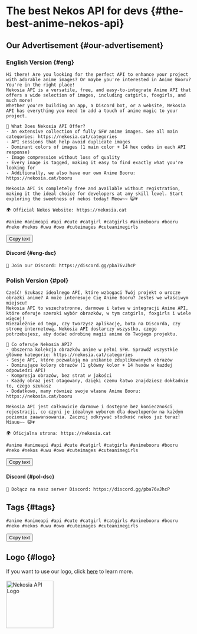 [//]: # (Title: Free and Versatile Anime API with Adorable Images)
[//]: # (Desc: Discover the versatile Nekosia Anime API offering free, SFW images of catgirls, foxgirls, and more! Perfect for enhancing apps, bots, and websites with anime charm. Explore now!)
[//]: # (Tags: Anime API, Free API, Catgirls API, Foxgirls API, SFW Anime Images, Anime Pictures, Anime Booru, Developer Tools, Image Compression, Dominant Colors, Nekosia API)
[//]: # (Canonical: advertisement)
[//]: # (Creation date: 2024-09-02)
[//]: # (Last update: 2024-09-03)
[//]: # (Contributors: N/A)

# The best Nekos API for devs {#the-best-anime-nekos-api}

## Our Advertisement {#our-advertisement}

### English Version {#eng}
```text
Hi there! Are you looking for the perfect API to enhance your project with adorable anime images? Or maybe you're interested in Anime Booru? You're in the right place!
Nekosia API is a versatile, free, and easy-to-integrate Anime API that offers a wide selection of images, including catgirls, foxgirls, and much more!
Whether you're building an app, a Discord bot, or a website, Nekosia API has everything you need to add a touch of anime magic to your project.

🤔 What Does Nekosia API Offer?
- An extensive collection of fully SFW anime images. See all main categories: https://nekosia.cat/categories
- API sessions that help avoid duplicate images
- Dominant colors of images (1 main color + 14 hex codes in each API response)
- Image compression without loss of quality
- Every image is tagged, making it easy to find exactly what you're looking for
- Additionally, we also have our own Anime Booru: https://nekosia.cat/booru

Nekosia API is completely free and available without registration, making it the ideal choice for developers at any skill level. Start exploring the sweetness of nekos today! Meow~~ 😺💗

🌍 Official Nekos Website: https://nekosia.cat

#anime #animeapi #api #cute #catgirl #catgirls #animebooru #booru #neko #nekos #uwu #owo #cuteimages #cuteanimegirls
```
<button onclick="copyText('eng')">Copy text</button>

#### Discord {#eng-dsc}
```text
💬 Join our Discord: https://discord.gg/pba76vJhcP
```


### Polish Version {#pol}
```text
Cześć! Szukasz idealnego API, które wzbogaci Twój projekt o urocze obrazki anime? A może interesuje Cię Anime Booru? Jesteś we właściwym miejscu!
Nekosia API to wszechstronne, darmowe i łatwe w integracji Anime API, które oferuje szeroki wybór obrazków, w tym catgirls, foxgirls i wiele więcej!
Niezależnie od tego, czy tworzysz aplikację, bota na Discorda, czy stronę internetową, Nekosia API dostarczy wszystko, czego potrzebujesz, aby dodać odrobinę magii anime do Twojego projektu.

🤔 Co oferuje Nekosia API?
- Obszerna kolekcja obrazków anime w pełni SFW. Sprawdź wszystkie główne kategorie: https://nekosia.cat/categories
- Sesje API, które pozwalają na unikanie zduplikowanych obrazów
- Dominujące kolory obrazów (1 główny kolor + 14 hexów w każdej odpowiedzi API)
- Kompresja obrazów, bez strat w jakości
- Każdy obraz jest otagowany, dzięki czemu łatwo znajdziesz dokładnie to, czego szukasz
- Dodatkowo, mamy również swoje własne Anime Booru: https://nekosia.cat/booru

Nekosia API jest całkowicie darmowe i dostępne bez konieczności rejestracji, co czyni je idealnym wyborem dla deweloperów na każdym poziomie zaawansowania. Zacznij odkrywać słodkość nekos już teraz! Miauu~~ 😺💗

🌍 Oficjalna strona: https://nekosia.cat

#anime #animeapi #api #cute #catgirl #catgirls #animebooru #booru #neko #nekos #uwu #owo #cuteimages #cuteanimegirls
```
<button onclick="copyText('pol')">Copy text</button>

#### Discord {#pol-dsc}
```text
💬 Dołącz na nasz serwer Discord: https://discord.gg/pba76vJhcP
```

## Tags {#tags}
```text
#anime #animeapi #api #cute #catgirl #catgirls #animebooru #booru #neko #nekos #uwu #owo #cuteimages #cuteanimegirls
```
<button onclick="copyText('tags')">Copy text</button>

## Logo {#logo}
If you want to use our logo, click [here](https://nekosia.cat/documentation?page=tos#api-use-of-name) to learn more.
<br><br>
<img src="https://nekosia.cat/favicon.png" alt="Nekosia API Logo" height="128">
